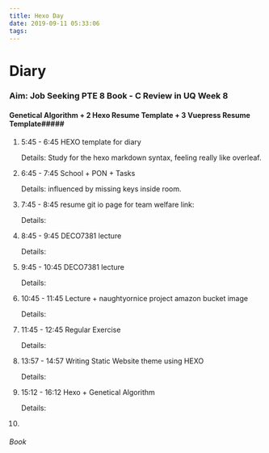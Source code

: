 ```yaml
---
title: Hexo Day
date: 2019-09-11 05:33:06
tags:
---
```



Diary
====================================

### Aim: Job Seeking   PTE 8 Book - C    Review in UQ Week 8 ###

#### Genetical Algorithm + 2 Hexo Resume Template + 3 Vuepress Resume Template#####



1. 5:45 - 6:45 HEXO template for diary

	Details: Study for the hexo markdown syntax, feeling really like overleaf.

2. 6:45 - 7:45 School + PON + Tasks
	
	Details: influenced by missing keys inside room.

3. 7:45 - 8:45 resume git io page for team welfare link: 
	
	Details:  

4. 8:45 - 9:45 DECO7381 lecture
	
	Details: 

5. 9:45 - 10:45 DECO7381 lecture
	
	Details: 

6. 10:45 - 11:45 Lecture + naughtyornice project amazon bucket image
	
	Details: 

7. 11:45 - 12:45 Regular Exercise
	
	Details: 

8. 13:57 - 14:57 Writing Static Website theme using HEXO

	Details: 

8. 15:12 - 16:12 Hexo + Genetical Algorithm
	
	Details: 

9. 


###### Book



